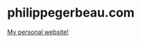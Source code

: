 # philippegerbeau.com

[My personal website!](https://www.philippegerbeau.com "philippegerbeau.com")
